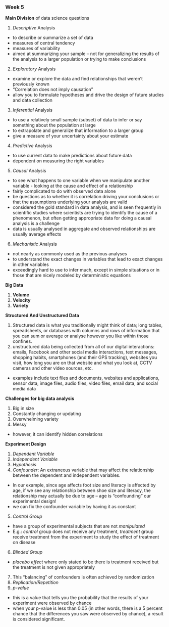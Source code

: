 ### Week 5

**Main Division** of data science questions
1. *Descriptive* Analysis
  - to describe or summarize a set of data
  - measures of central tendency
  - measures of variability
  - aimed at summarizing your sample – not for generalizing the results of the analysis to a larger population or trying to make conclusions
2. *Exploratory* Analysis
  - examine or explore the data and find relationships that weren’t previously known
  - “Correlation does not imply causation”
  - allow you to formulate hypotheses and drive the design of future studies and data collection
3. *Inferential* Analysis
  - to use a relatively small sample (subset) of data to infer or say something about the population at large
  - to extrapolate and generalize that information to a larger group
  - give a measure of your uncertainty about your estimate
4. *Predictive* Analysis
  - to use current data to make predictions about future data
  - dependent on measuring the right variables
5. *Causal* Analysis
  - to see what happens to one variable when we manipulate another variable - looking at the cause and effect of a relationship
  - fairly complicated to do with observed data alone
  -  be questions as to whether it is correlation driving your conclusions or that the assumptions underlying your analysis are valid
  - considered the gold standard in data analysis, and is seen frequently in scientific studies where scientists are trying to identify the cause of a phenomenon, but often getting appropriate data for doing a causal analysis is a challenge
  - data is usually analysed in aggregate and observed relationships are usually average effects
6. *Mechanistic* Analysis
  - not nearly as commonly used as the previous analyses
  - to understand the exact changes in variables that lead to exact changes in other variables
  - exceedingly hard to use to infer much, except in simple situations or in those that are nicely modeled by deterministic equations

**Big Data**
1. **Volume**
2. **Velocity**
3. **Variety**

**Structured And Unstructured Data**
1. Structured data is what you traditionally might think of data; long tables, spreadsheets, or databases with columns and rows of information that you can sum or average or analyse however you like within those confines.
2. unstructured data being collected from all of our digital interactions: emails, Facebook and other social media interactions, text messages, shopping habits, smartphones (and their GPS tracking), websites you visit, how long you are on that website and what you look at, CCTV cameras and other video sources, etc.
  - examples include text files and documents, websites and applications, sensor data, image files, audio files, video files, email data, and social media data

**Challenges for big data analysis**
1. Big in size
2. Constantly changing or updating
3. Overwhelming variety
4. Messy
- however, it can identify hidden correlations

**Experiment Design**
1. *Dependent Variable*
2. *Independent Variable*
3. *Hypothesis*
4. *Confounder*: An extraneous variable that may affect the relationship between the dependent and independent variables.
  - In our example, since age affects foot size and literacy is affected by age, if we see any relationship between shoe size and literacy, the relationship may actually be due to age – age is “confounding” our experimental design!
  - we can fix the confounder variable by having it as constant
5. *Control Group*
  - have a group of experimental subjects that are not *manipulated*
  - E.g.: *control* group does not receive any treatment, *treatment* group receive treatment from the experiment to study the effect of treatment on disease
6. *Blinded Group*
  - *placebo effect* where only stated to be there is treatment received but the treatment is not given appropriately
7. This “balancing” of confounders is often achieved by randomization
8. *Replication/Repetition*
9. *p-value*
  - this is a value that tells you the probability that the results of your experiment were observed by chance
  - when your p-value is less than 0.05 (in other words, there is a 5 percent chance that the differences you saw were observed by chance), a result is considered significant.
